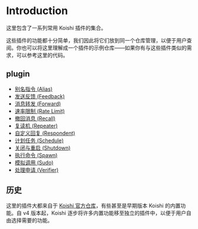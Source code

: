 # Introduction

这里包含了一系列常用 Koishi 插件的集合。

这些插件的功能都十分简单，我们因此将它们放到同一个仓库管理，以便于用户查阅。你也可以将这里理解成一个插件的示例仓库——如果你有与这些插件类似的需求，可以参考这里的代码。

## plugin

- [别名指令 (Alias)](./plugins/alias.md)
- [发送反馈 (Feedback)](./plugins/feedback.md)
- [消息转发 (Forward)](./plugins/forward.md)
- [速率限制 (Rate Limit)](./plugins/rate-limit.md)
- [撤回消息 (Recall)](./plugins/recall.md)
- [复读机 (Repeater)](./plugins/repeater.md)
- [自定义回复 (Respondent)](./plugins/respondent.md)
- [计划任务 (Schedule)](./plugins/schedule.md)
- [关闭与重启 (Shutdown)](./plugins/shutdown.md)
- [执行命令 (Spawn)](./plugins/spawn.md)
- [模拟调用 (Sudo)](./plugins/sudo.md)
- [处理申请 (Verifier)](./plugins/verifier.md)

## 历史

这里的插件大都来自于 [Koishi 官方仓库](https://github.com/koishijs/koishi)，有些甚至是早期版本 Koishi 的内置功能。自 v4 版本起，Koishi 逐步将许多内置功能移至独立的插件中，以便于用户自由选择需要的功能。
